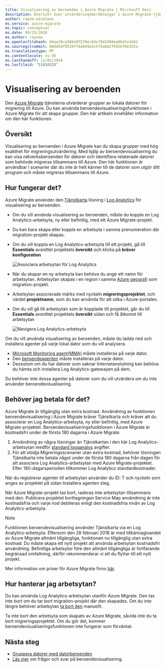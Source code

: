```yaml
---
title: Visualisering av beroenden i Azure Migrate | Microsoft Docs
description: Översikt över utvärderingsberäkningar i Azure Migrate-tjänsten.
author: rayne-wiselman
ms.service: azure-migrate
ms.topic: conceptual
ms.date: 09/25/2018
ms.author: raynew
ms.openlocfilehash: 04ae28ca566e97570ec64e78d3408ea8bd1e3d42
ms.sourcegitcommit: 00dd50f9528ff6a049a3c5f4abb2f691bf0b355a
ms.translationtype: MT
ms.contentlocale: sv-SE
ms.lasthandoff: 11/05/2018
ms.locfileid: "51010328"
---
```

# <a name="dependency-visualization"></a>Visualisering av beroenden

Den [Azure Migrate](migrate-overview.md) tjänsterna utvärderar grupper av lokala datorer för migrering till Azure. Du kan använda beroendevisualiseringsfunktionen i Azure Migrate för att skapa grupper. Den här artikeln innehåller information om den här funktionen.


## <a name="overview"></a>Översikt

Visualisering av beroenden i Azure Migrate kan du skapa grupper med hög exakthet för migreringsutvärdering. Med hjälp av beroendevisualisering du kan visa nätverksberoenden för datorer och identifiera relaterade datorer som behövde migreras tillsammans till Azure. Den här funktionen är användbar i scenarier där du inte är helt känner till de datorer som utgör ditt program och måste migreras tillsammans till Azure.

## <a name="how-does-it-work"></a>Hur fungerar det?

Azure Migrate använder den [Tjänstkarta](../operations-management-suite/operations-management-suite-service-map.md) lösning i [Log Analytics](../log-analytics/log-analytics-overview.md) för visualisering av beroenden.
- Om du vill använda visualisering av beroenden, måste du koppla en Log Analytics-arbetsyta, ny eller befintlig, med ett Azure Migrate-projekt.
- Du kan bara skapa eller koppla en arbetsyta i samma prenumeration där migration-projekt skapas.
- Om du vill koppla en Log Analytics-arbetsyta till ett projekt, gå till **Essentials** avsnittet projektets **översikt** och klicka på **kräver konfiguration**

    ![Associera arbetsytan för Log Analytics](./media/concepts-dependency-visualization/associate-workspace.png)

- När du skapar en ny arbetsyta kan behöva du ange ett namn för arbetsytan. Arbetsytan skapas i en region i samma [Azure geografi](https://azure.microsoft.com/global-infrastructure/geographies/) som migration-projekt.
- Arbetsytan associerade märks med nyckeln **migreringsprojektet**, och värdet **projektnamn**, som du kan använda för att söka i Azure-portalen.
- Om du vill gå till arbetsytan som är kopplade till projektet, går du till **Essentials** avsnittet projektets **översikt** sidan och få åtkomst till arbetsytan

    ![Navigera Log Analytics-arbetsyta](./media/concepts-dependency-visualization/oms-workspace.png)

Om du vill använda visualisering av beroenden, måste du ladda ned och installera agenter på varje lokal dator som du vill analysera.  

- [Microsoft Monitoring agent(MMA)](https://docs.microsoft.com/azure/log-analytics/log-analytics-agent-windows) måste installeras på varje dator.
- Den [beroendeagenten](https://docs.microsoft.com/azure/monitoring/monitoring-service-map-configure) måste installeras på varje dator.
- Dessutom om du har datorer som saknar Internetanslutning kan behöva du hämta och installera Log Analytics-gatewayen på dem.

Du behöver inte dessa agenter på datorer som du vill utvärdera om du inte använder beroendevisualisering.

## <a name="do-i-need-to-pay-for-it"></a>Behöver jag betala för det?

Azure Migrate är tillgänglig utan extra kostnad. Användning av funktionen beroendevisualisering i Azure Migrate kräver Tjänstkarta och kräver att du associerar en Log Analytics-arbetsyta, ny eller befintlig, med Azure Migrate-projektet. Beroendevisualiseringsfunktionen i Azure Migrate är kostnadsfri under de första 180 dagarna i Azure Migrate.

1. Användning av några lösningar än Tjänstkartan i den här Log Analytics-arbetsytan medför [standard logganalys](https://azure.microsoft.com/pricing/details/log-analytics/) avgifter.
2. För att stödja Migreringsscenarier utan extra kostnad, behöver lösningen Tjänstkarta inte betala något under de första 180 dagarna från dagen för att associera Log Analytics-arbetsytan med Azure Migrate-projektet. Efter 180-dagarsperioden tillkommer Log Analytics standardkostnader.

När du registrerar agenter till arbetsytan använder du ID: T och nyckeln som anges av projektet på sidan Installera agenten steg.

När Azure Migrate-projekt tas bort, raderas inte arbetsytan tillsammans med den. Publicera projektet borttagningen Service Map användning är inte kostnadsfria och varje nod debiteras enligt den kostnadsfria nivån av Log Analytics-arbetsyta.

> [!NOTE]
> Funktionen beroendevisualisering använder Tjänstkarta via en Log Analytics-arbetsyta. Eftersom den 28 februari 2018 är med tillkännagivandet av Azure Migrate allmänt tillgängliga, funktionen nu tillgänglig utan extra kostnad. Du måste skapa ett nytt projekt att använda arbetsytan kostnadsfri användning. Befintliga arbetsytor före den allmänt tillgängliga är fortfarande begränsad omfattning, därför rekommenderar vi att du flyttar till ett nytt projekt.

Mer information om priser för Azure Migrate finns [här](https://azure.microsoft.com/pricing/details/azure-migrate/).

## <a name="how-do-i-manage-the-workspace"></a>Hur hanterar jag arbetsytan?

Du kan använda Log Analytics-arbetsytan utanför Azure Migrate. Den tas inte bort om du tar bort migration-projekt där den skapades. Om du inte längre behöver arbetsytan [ta bort den](../log-analytics/log-analytics-manage-access.md) manuellt.

Ta inte bort den arbetsyta som skapats av Azure Migrate, såvida inte du ta bort migreringsprojektet. Om du gör det, kommer beroendevisualiseringsfunktionen inte fungerar som förväntat.

## <a name="next-steps"></a>Nästa steg
- [Gruppera datorer med datorberoenden](how-to-create-group-machine-dependencies.md)
- [Läs mer](https://docs.microsoft.com/azure/migrate/resources-faq#dependency-visualization) om frågor och svar på beroendevisualisering.

